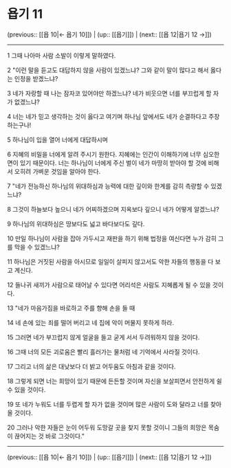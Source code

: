 # 욥기 11

(previous:: [[욥 10|← 욥기 10]]) | (up:: [[욥기]]) | (next:: [[욥 12|욥기 12 →]])

***




1 
그때 나아마 사람 소발이 이렇게 말하였다. 



2 
"이런 말을 듣고도 대답하지 않을 사람이 있겠느냐? 그와 같이 말이 많다고 해서 옳다는 인정을 받겠느냐? 



3 
네가 자랑할 때 나는 잠자코 있어야만 하겠느냐? 네가 비웃으면 너를 부끄럽게 할 자가 없겠느냐? 



4 
너는 네가 믿고 생각하는 것이 옳다고 여기며 하나님 앞에서도 네가 순결하다고 주장하는구나! 



5 
하나님이 입을 열어 너에게 대답하시며 



6 
지혜의 비밀을 너에게 알려 주시기 원한다. 지혜에는 인간이 이해하기에 너무 심오한 면이 있기 때문이다. 너는 하나님이 너에게 주신 벌이 네가 마땅히 받아야 할 것에 비해서 오히려 가벼운 것임을 알아야 한다. 



7 
"네가 전능하신 하나님의 위대하심과 능력에 대한 깊이와 한계를 감히 측량할 수 있겠느냐? 



8 
그것이 하늘보다 높으니 네가 어찌하겠으며 지옥보다 깊으니 네가 어떻게 알겠느냐? 



9 
하나님의 위대하심은 땅보다도 넓고 바다보다도 깊다. 



10 
만일 하나님이 사람을 잡아 가두시고 재판을 하기 위해 법정을 여신다면 누가 감히 그를 막을 수 있겠느냐? 



11 
하나님은 거짓된 사람을 아시므로 일일이 살피지 않고서도 악한 자들의 행동을 다 보고 계신다. 



12 
들나귀 새끼가 사람으로 태어날 수 있다면 어리석은 사람도 지혜롭게 될 수 있을 것이다. 



13 
"네가 마음가짐을 바로하고 주를 향해 손을 들 때 



14 
네 손에 있는 죄를 떨어 버리고 네 집에 악이 머물지 못하게 하라. 



15 
그러면 네가 부끄럽지 않게 얼굴을 들고 굳게 서서 두려워하지 않을 것이다. 



16 
그때 너의 모든 괴로움은 빨리 흘러가는 물처럼 네 기억에서 사라질 것이다. 



17 
그리고 너의 삶은 대낮보다 더 밝고 어두움도 아침과 같을 것이다. 



18 
그렇게 되면 너는 희망이 있기 때문에 든든할 것이며 자신을 보살피면서 안전하게 쉴 수 있을 것이다. 



19 
또 네가 누워도 너를 두렵게 할 자가 없을 것이며 많은 사람이 도와 달라고 너를 찾아올 것이다. 



20 
그러나 악한 자들은 눈이 어두워 도망갈 곳을 찾지 못할 것이니 그들의 희망은 목숨이 끊어지는 것 바로 그것이다."

***

(previous:: [[욥 10|← 욥기 10]]) | (up:: [[욥기]]) | (next:: [[욥 12|욥기 12 →]])
